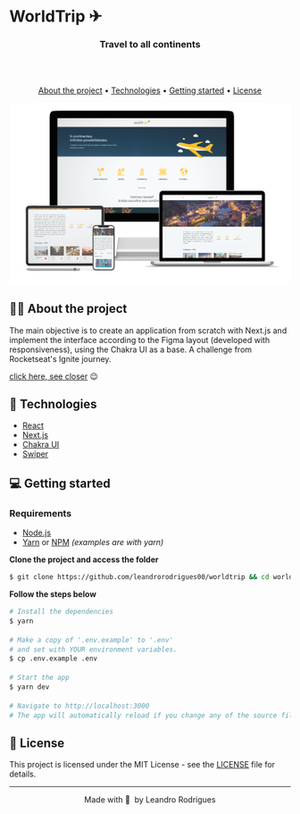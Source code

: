 # WorldTrip ✈

 <h3 align="center">
  Travel to all continents
</h3>
<br><br>
<p align="center">
  <a href="#-about-the-project">About the project</a> •
  <a href="#-technologies">Technologies</a> •
  <a href="#-getting-started">Getting started</a> •
  <a href="#-license">License</a>
</p>
  <img alt="home page WorldTrip" title="home page WorldTrip" src=".github/readmeImg.png" />
 
  
## 👩‍💻 About the project

The main objective is to create an application from scratch with Next.js and implement the interface according to the Figma layout (developed with responsiveness), using the Chakra UI as a base. A challenge from Rocketseat's Ignite journey.

[click here, see closer](https://worldtrip-lr00.vercel.app/)  😉

## 🚀 Technologies

* [React](https://pt-br.reactjs.org/E)
* [Next.js](https://nextjs.org/)
* [Chakra UI](https://chakra-ui.com/)
* [Swiper](https://swiperjs.com/react)

## 💻 Getting started

### Requirements

- [Node.js](https://nodejs.org/en/)
- [Yarn](https://classic.yarnpkg.com/) or [NPM](https://www.npmjs.com/) _(examples are with yarn)_

**Clone the project and access the folder**

```bash
$ git clone https://github.com/leandrorodrigues00/worldtrip && cd worldtrip

```

**Follow the steps below**

```bash
# Install the dependencies
$ yarn

# Make a copy of '.env.example' to '.env'
# and set with YOUR environment variables.
$ cp .env.example .env

# Start the app
$ yarn dev

# Navigate to http://localhost:3000
# The app will automatically reload if you change any of the source files.
```

## 📝 License

This project is licensed under the MIT License - see the [LICENSE](LICENSE) file for details.

---

<p align="center">
  Made with 💜&nbsp; by  Leandro Rodrigues
</p>

